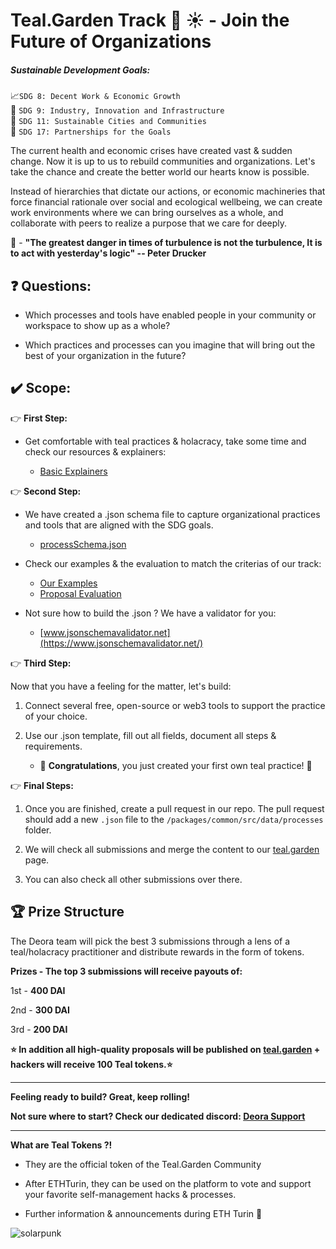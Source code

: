 # Teal.Garden Track :seedling: :sunny: - Join the Future of Organizations

##### Sustainable Development Goals:

:chart_with_upwards_trend:`SDG 8: Decent Work & Economic Growth`  
:milky_way: `SDG 9: Industry, Innovation and Infrastructure`  
:house_with_garden: `SDG 11: Sustainable Cities and Communities`  
:handshake: `SDG 17: Partnerships for the Goals`  

The current health and economic crises have created vast & sudden change. Now it is up to us to rebuild communities and organizations. Let's take the chance and create the better world our hearts know is possible.

Instead of hierarchies that dictate our actions, or economic machineries that force financial rationale over social and ecological wellbeing, we can create work environments where we can bring ourselves as a whole, and collaborate with peers to realize a purpose that we care for deeply.

:thought_balloon: - **"The greatest danger in times of turbulence is not the turbulence, It is to act with yesterday's logic" -- Peter Drucker**

## :question: Questions:

- Which processes and tools have enabled people in your community or workspace to show up as a whole?

- Which practices and processes can you imagine that will bring out the best of your organization in the future?

## :heavy_check_mark: Scope:

:point_right: **First Step:**

- Get comfortable with teal practices & holacracy, take some time and check our resources & explainers:

  - [Basic Explainers](https://github.com/deora-earth/tealgarden/tree/develop/docs/teal-basics.md)

:point_right: **Second Step:**

- We have created a .json schema file to capture organizational practices and tools that are aligned with the SDG goals.

  - [processSchema.json](https://github.com/deora-earth/tealgarden/blob/develop/processSchema.json)

- Check our examples & the evaluation to match the criterias of our track:

  - [Our Examples](https://github.com/deora-earth/tealgarden/tree/develop/packages/common/src/data/processes)
  - [Proposal Evaluation](https://hackmd.io/dMlEYrGOTIm8Yw4e50V8qA?view)

- Not sure how to build the .json ? We have a validator for you:
  - [www.jsonschemavalidator.net](https://www.jsonschemavalidator.net/)

:point_right: **Third Step:**

Now that you have a feeling for the matter, let's build:

1. Connect several free, open-source or web3 tools to support the practice of your choice.

2. Use our .json template, fill out all fields, document all steps & requirements.
   - :tada: **Congratulations**, you just created your first own teal practice! :tada:

:point_right: **Final Steps:**

1. Once you are finished, create a pull request in our repo. The pull request should add a new `.json` file to the `/packages/common/src/data/processes` folder.

2. We will check all submissions and merge the content to our [teal.garden](https://teal.garden) page.

3. You can also check all other submissions over there.

## :trophy: Prize Structure

The Deora team will pick the best 3 submissions through a lens of a teal/holacracy practitioner and distribute rewards in the form of tokens.

**Prizes - The top 3 submissions will receive payouts of:**

1st - **400 DAI**

2nd - **300 DAI**

3rd - **200 DAI**

**:star: In addition all high-quality proposals will be published on [teal.garden](https://tealgarden.deora.earth/) + hackers will receive 100 Teal tokens.:star:**

---

**Feeling ready to build? Great, keep rolling!**

**Not sure where to start?
Check our dedicated discord: [Deora Support](https://discord.gg/T5NU2q5)**

---

**What are Teal Tokens ?!**

- They are the official token of the Teal.Garden Community

- After ETHTurin, they can be used on the platform to vote and support your favorite self-management hacks & processes.

- Further information & announcements during ETH Turin :100:

![solarpunk](https://i.imgur.com/FaBDhgT.jpg)
